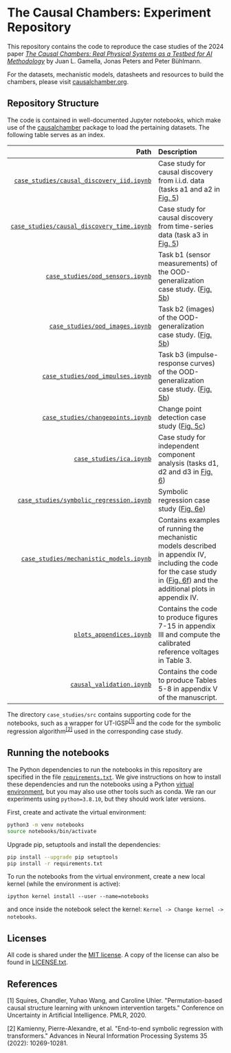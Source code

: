 # The Causal Chambers: Experiment Repository

This repository contains the code to reproduce the case studies of the 2024 paper [*The Causal Chambers: Real Physical Systems as a Testbed for AI Methodology*](https://arxiv.org/pdf/2404.11341.pdf) by Juan L. Gamella, Jonas Peters and Peter Bühlmann.

For the datasets, mechanistic models, datasheets and resources to build the chambers, please visit [causalchamber.org](https://causalchamber.org).

## Repository Structure

The code is contained in well-documented Jupyter notebooks, which make use of the [causalchamber](https://pypi.org/project/causalchamber/) package to load the pertaining datasets. The following table serves as an index.

| Path            | Description   |
|---------------:|:-------------|
| [`case_studies/causal_discovery_iid.ipynb`](case_studies/causal_discovery_iid.ipynb) | Case study for causal discovery from i.i.d. data (tasks a1 and a2 in [Fig. 5](https://arxiv.org/pdf/2404.11341.pdf)) |
| [`case_studies/causal_discovery_time.ipynb`](case_studies/causal_discovery_time.ipynb) | Case study for causal discovery from time-series data (task a3 in [Fig. 5](https://arxiv.org/pdf/2404.11341.pdf))
| [`case_studies/ood_sensors.ipynb`](case_studies/ood_sensors.ipynb) | Task b1 (sensor measurements) of the OOD-generalization case study. ([Fig. 5b](https://arxiv.org/pdf/2404.11341.pdf))|
| [`case_studies/ood_images.ipynb`](case_studies/ood_images.ipynb) | Task b2 (images) of the OOD-generalization case study. ([Fig. 5b](https://arxiv.org/pdf/2404.11341.pdf))|
| [`case_studies/ood_impulses.ipynb`](case_studies/ood_impulses.ipynb) |  Task b3 (impulse-response curves) of the OOD-generalization case study. ([Fig. 5b](https://arxiv.org/pdf/2404.11341.pdf))|
| [`case_studies/changepoints.ipynb`](case_studies/changepoints.ipynb) | Change point detection case study ([Fig. 5c](https://arxiv.org/pdf/2404.11341.pdf))|
| [`case_studies/ica.ipynb`](case_studies/ica.ipynb) | Case study for independent component analysis (tasks d1, d2 and d3 in [Fig. 6](https://arxiv.org/pdf/2404.11341.pdf))|
| [`case_studies/symbolic_regression.ipynb`](case_studies/symbolic_regression.ipynb) | Symbolic regression case study ([Fig. 6e](https://arxiv.org/pdf/2404.11341.pdf)) |
| [`case_studies/mechanistic_models.ipynb`](case_studies/mechanistic_models.ipynb) | Contains examples of running the mechanistic models described in appendix IV, including the code for the case study in ([Fig. 6f](https://arxiv.org/pdf/2404.11341.pdf)) and the additional plots in appendix IV. |
| [`plots_appendices.ipynb`](plots_appendices.ipynb) | Contains the code to produce figures 7-15 in appendix III and compute the calibrated reference voltages in Table 3. |
| [`causal_validation.ipynb`](causal_validation.ipynb) | Contains the code to produce Tables 5-8 in appendix V of the manuscript. |

The directory `case_studies/src` contains supporting code for the notebooks, such as a wrapper for UT-IGSP<sup>[[1]](#references)</sup> and the code for the symbolic regression algorithm<sup>[[2]](#references)</sup> used in the corresponding case study.

## Running the notebooks

The Python dependencies to run the notebooks in this repository are specified in the file [`requirements.txt`](requirements.txt). We give instructions on how to install these dependencies and run the notebooks using a Python [virtual environment](https://docs.python.org/3/library/venv.html), but you may also use other tools such as conda. We ran our experiments using `python=3.8.10`, but they should work later versions.

First, create and activate the virtual environment:

```bash
python3 -m venv notebooks
source notebooks/bin/activate
```

Upgrade pip, setuptools and install the dependencies:
```bash
pip install --upgrade pip setuptools
pip install -r requirements.txt
```

To run the notebooks from the virtual environment, create a new local kernel (while the environment is active):

```
ipython kernel install --user --name=notebooks
```

and once inside the notebook select the kernel: `Kernel -> Change kernel -> notebooks`.


## Licenses

All code is shared under the [MIT license](https://opensource.org/license/mit/). A copy of the license can also be found in [LICENSE.txt](LICENSE.txt).

## References

[1] Squires, Chandler, Yuhao Wang, and Caroline Uhler. "Permutation-based causal structure learning with unknown intervention targets." Conference on Uncertainty in Artificial Intelligence. PMLR, 2020.

[2] Kamienny, Pierre-Alexandre, et al. "End-to-end symbolic regression with transformers." Advances in Neural Information Processing Systems 35 (2022): 10269-10281.
